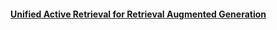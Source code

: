 #### [Unified Active Retrieval for Retrieval Augmented Generation](https://arxiv.org/pdf/2406.12534)

